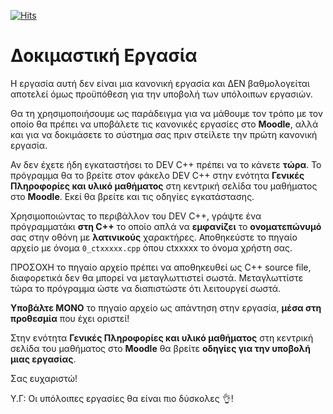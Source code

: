[![Hits](https://hits.seeyoufarm.com/api/count/incr/badge.svg?url=https%3A%2F%2Feffie375.github.io%2FTPTE-AEGEAN&count_bg=%23E3802B&title_bg=%2307359E&icon=internetarchive.svg&icon_color=%23E7E7E7&title=%CE%A0%CF%81%CE%BF%CE%B2%CE%BF%CE%BB%CE%AD%CF%82&edge_flat=false)](https://hits.seeyoufarm.com)

# Δοκιµαστική Εργασία

Η εργασία αυτή δεν είναι µια κανονική εργασία και ∆ΕΝ βαθµολογείται αποτελεί όµως προϋπόθεση για την υποβολή των υπόλοιπων εργασιών.

Θα τη χρησιµοποιήσουµε ως παράδειγµα για να µάθουµε τον τρόπο µε τον οποίο θα πρέπει να υποβάλετε τις κανονικές εργασίες στο **Moodle**, αλλά και για να δοκιµάσετε το σύστηµα σας πριν στείλετε την πρώτη κανονική εργασία.

Αν δεν έχετε ήδη εγκαταστήσει το DEV C++ πρέπει να το κάνετε **τώρα**. Το πρόγραµµα θα το βρείτε στον φάκελο DEV C++ στην ενότητα **Γενικές Πληροφορίες και υλικό µαθήµατος** στη κεντρική σελίδα του µαθήµατος στο **Moodle**. Εκεί θα βρείτε και τις οδηγίες εγκατάστασης.

Χρησιµοποιώντας το περιβάλλον του DEV C++, γράψτε ένα πρόγραµµατάκι **στη C++** το οποίο απλά να **εµφανίζει** το **ονοµατεπώνυµό** σας στην οθόνη µε **λατινικούς** χαρακτήρες. Αποθηκεύστε το πηγαίο αρχείο µε όνοµα `0_ctxxxxx.cpp` όπου ctxxxxx το όνοµα χρήστη σας.

ΠΡΟΣΟΧΗ το πηγαίο αρχείο πρέπει να αποθηκευθεί ως C++ source file, διαφορετικά δεν θα µπορεί να µεταγλωττιστεί σωστά. 
Μεταγλωττίστε τώρα το πρόγραµµα ώστε να διαπιστώστε ότι λειτουργεί σωστά.

**Υποβάλτε ΜΟΝΟ** το πηγαίο αρχείο ως απάντηση στην εργασία, **µέσα στη προθεσµία** που έχει οριστεί!

Στην ενότητα **Γενικές Πληροφορίες και υλικό µαθήµατος** στη κεντρική σελίδα του µαθήµατος στο **Moodle** θα βρείτε **οδηγίες για την υποβολή µιας εργασίας**.

Σας ευχαριστώ!

Υ.Γ: Οι υπόλοιπες εργασίες θα είναι πιο δύσκολες 👌!
